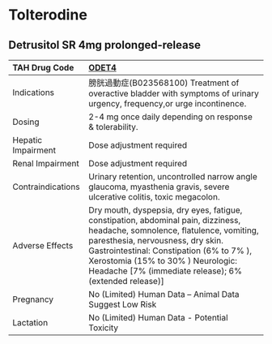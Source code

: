 # Tolterodine

## Detrusitol SR 4mg prolonged-release

| TAH Drug Code      | [ODET4](https://www.tahsda.org.tw/drugs/hissearch.php?drug_code=ODET4)                                                                                                                                                                                                                                      |
|:-------------------|:------------------------------------------------------------------------------------------------------------------------------------------------------------------------------------------------------------------------------------------------------------------------------------------------------------|
| Indications        | 膀胱過動症(B023568100) Treatment of overactive bladder with symptoms of urinary urgency, frequency,or urge incontinence.                                                                                                                                                                                    |
| Dosing             | 2-4 mg once daily depending on response & tolerability.                                                                                                                                                                                                                                                     |
| Hepatic Impairment | Dose adjustment required                                                                                                                                                                                                                                                                                    |
| Renal Impairment   | Dose adjustment required                                                                                                                                                                                                                                                                                    |
| Contraindications  | Urinary retention, uncontrolled narrow angle glaucoma, myasthenia gravis, severe ulcerative colitis, toxic megacolon.                                                                                                                                                                                       |
| Adverse Effects    | Dry mouth, dyspepsia, dry eyes, fatigue, constipation, abdominal pain, dizziness, headache, somnolence, flatulence, vomiting, paresthesia, nervousness, dry skin. Gastrointestinal: Constipation (6% to 7% ), Xerostomia (15% to 30% ) Neurologic: Headache [7% (immediate release); 6% (extended release)] |
| Pregnancy          | No (Limited) Human Data – Animal Data Suggest Low Risk                                                                                                                                                                                                                                                      |
| Lactation          | No (Limited) Human Data - Potential Toxicity                                                                                                                                                                                                                                                                |

